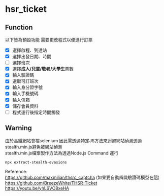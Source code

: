 # hsr_ticket

## Function  
以下皆為預設功能 需要更改程式以便進行訂票
- [x] 選擇啟程、到達站
- [x] 選擇出發日期、時間
- [ ] 選擇班次
- [x] 選擇**成人/兒童/敬老/大學生**票數
- [x] 輸入驗證碼
- [x] 選取可訂班次
- [x] 輸入身分證字號
- [x] 輸入手機號碼
- [x] 輸入信箱
- [x] 儲存會員資料
- [ ] 程式運行後指定時間觸發

## Warning
由於高鐵網站會檔selenium 因此需透過特定JS方法來迴避網站偵測透過stealth.min.js避免被網站偵測  
stealth.min.js檔案製作方法為透過Node.js Command 運行
```
npx extract-stealth-evasions
```

Reference:  
https://github.com/maxmilian/thsrc_captcha  (如果要自動辨識驗證碼模型在這)  
https://github.com/BreezeWhite/THSR-Ticket  
https://youtu.be/yhL6VO8xeHA
